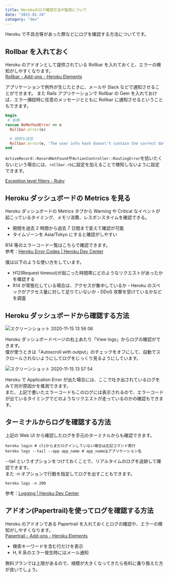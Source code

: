 ```yaml
---
title: Herokuのログ確認方法や監視について
date: "2021-01-24"
category: "dev"
---
```


Heroku で不具合等があった際などにログを確認する方法についてです。

## Rollbar を入れておく

Heroku のアドオンとして提供されている Rollbar を入れておくと、エラーの検知がしやすくなります。  
[Rollbar - Add-ons - Heroku Elements](https://elements.heroku.com/addons/rollbar)

アプリケーションで例外が生じたときに、メールや Slack などで通知させることができます。
また Rails アプリケーションで Rollbar の Gem を入れておけば、エラー捕捉時に任意のメッセージとともに Rollbar に通知させるということもできます。

```rb
begin
 # 省略
rescue NoMethodError => e
  Rollbar.error(e)

  # 説明も送信
  Rollbar.error(e, 'The user info hash doesn\'t contain the correct data')
end
```

`ActiveRecord::RecordNotFound`や`ActionController::RoutingError`を拾いたくないという場合には、`rollbar.rb`に設定を加えることで検知しないように設定できます。

[Exception level filters - Ruby](https://docs.rollbar.com/docs/ruby#exception-level-filters)

## Heroku ダッシュボードの Metrics を見る

Heroku ダッシュボードの Metrics タブから Warning や Critical なイベントが起こっているタイミング、メモリ消費、レスポンスタイムを確認できる。

- 期間を過去 2 時間から過去 7 日間まで変えて確認が可能
- タイムゾーンを Asia/Tokyo にすると確認がしやすい

R14 等のエラーコード一覧はこちらで確認できます。  
参考：[Heroku Error Codes | Heroku Dev Center](https://devcenter.heroku.com/articles/error-codes)

僕は以下のような使い方をしています。

- H12(Request timeout)が起こった時間帯にどのようなリクエストがあったかを確認する
- R14 が常態化している場合は、アクセスが集中しているか・Heroku のスペックがアクセス量に対して足りていないか・DDoS 攻撃を受けているかなどを調査

## Heroku ダッシュボードから確認する方法

![スクリーンショット 2020-11-15 13 56 06](herokulogs-1.png)

Heroku ダッシュボードページの右上あたり「View logs」からログの確認ができます。  
僕が使うときは「Autoscroll with output」のチェックをオフにして、自動でスクロールされないようにしてログをじっくり見るようにしています。

![スクリーンショット 2020-11-15 13 57 54](herokulogs-2.png)

Heroku で Application Error が出た場合には、ここで吐き出されているログをみて何が原因かを推測できます。  
また、上記で書いたエラーコードもこのログには表示されるので、エラーコードが出ているタイミングでどのようなリクエストが走っているのかの確認もできます。

## ターミナルからログを確認する方法

上記の Web UI から確認したログを手元のターミナルからも確認できます。

```shell
heroku login # cliからまだログインしていない場合は左記コマンド実行
heroku logs --tail --app app_name # app_nameはアプリケーション名
```

--tail というオプションをつけておくことで、リアルタイムのログを追跡して確認できます。  
また -n オプションで行数を指定してログを出すこともできます。

```shell
heroku logs -n 200
```

参考：[Logging | Heroku Dev Center](https://devcenter.heroku.com/articles/logging)

## アドオン(Papertrail)を使ってログを確認する方法

Heroku のアドオンである Papertrail を入れておくとログの確認や、エラーの検知がしやすくなります。  
[Papertrail - Add-ons - Heroku Elements](https://elements.heroku.com/addons/papertrail)

- 検索キーワードを含む行だけを表示
- H, R 系のエラー発生時にはメール通知

無料プランでは上限があるので、規模が大きくなってきたら有料に乗り換えた方が良いでしょう。
